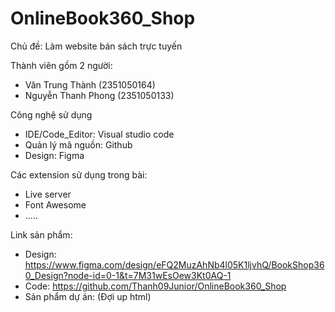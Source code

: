 # OnlineBook360_Shop
Chủ đề: Làm website bán sách trực tuyến

Thành viên gồm 2 người:
- Văn Trung Thành (2351050164)
- Nguyễn Thanh Phong (2351050133)

Công nghệ sử dụng
- IDE/Code_Editor: Visual studio code
- Quản lý mã nguồn: Github
- Design: Figma 

Các extension sử dụng trong bài:
- Live server
- Font Awesome
- .....

Link sản phẩm:
- Design: https://www.figma.com/design/eFQ2MuzAhNb4l05K1ljvhQ/BookShop360_Design?node-id=0-1&t=7M31wEsOew3Kt0AQ-1
- Code: https://github.com/Thanh09Junior/OnlineBook360_Shop
- Sản phẩm dự án: (Đợi up html)
